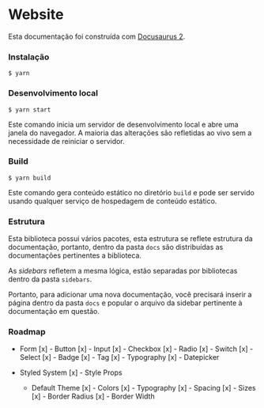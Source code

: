 # Website

Esta documentação foi construída com [Docusaurus 2](https://docusaurus.io/).

### Instalação

```
$ yarn
```

### Desenvolvimento local

```
$ yarn start
```

Este comando inicia um servidor de desenvolvimento local e abre uma janela do navegador. A maioria das alterações são refletidas ao vivo sem a necessidade de reiniciar o servidor.

### Build

```
$ yarn build
```

Este comando gera conteúdo estático no diretório `build` e pode ser servido usando qualquer serviço de hospedagem de conteúdo estático.

### Estrutura

Esta biblioteca possui vários pacotes, esta estrutura se reflete estrutura da documentação, portanto, dentro da pasta `docs` são distribuídas as documentações pertinentes a biblioteca.

As _sidebars_ refletem a mesma lógica, estão separadas por bibliotecas dentro da pasta `sidebars`.

Portanto, para adicionar uma nova documentação, você precisará inserir a página dentro da pasta `docs` e popular o arquivo da sidebar pertinente à documentação em questão.

### Roadmap

- Form
  [x] - Button
  [x] - Input
  [x] - Checkbox
  [x] - Radio
  [x] - Switch
  [x] - Select
  [x] - Badge
  [x] - Tag
  [x] - Typography
  [x] - Datepicker

- Styled System
  [x] - Style Props
  - Default Theme
    [x] - Colors
    [x] - Typography
    [x] - Spacing
    [x] - Sizes
    [x] - Border Radius
    [x] - Border Width
